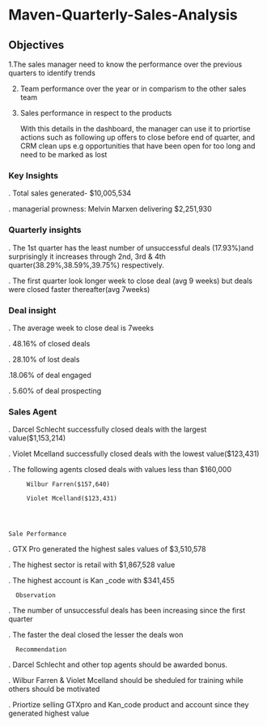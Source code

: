 # Maven-Quarterly-Sales-Analysis
## Objectives 

 1.The sales manager need to know the performance over the previous quarters to identify trends

 2. Team performance over the year or in comparism to the other sales team

 3. Sales performance in respect to the products

     With this details in the dashboard, the manager can use it to priortise actions such as following up offers to close before end of quarter, and CRM clean ups e.g opportunities that have been open for too long and need  to be marked as lost

   ### Key Insights

 . Total sales generated- $10,005,534

 . managerial prowness: Melvin Marxen delivering $2,251,930

   ### Quarterly insights

 . The 1st quarter has the least number of unsuccessful deals (17.93%)and surprisingly it increases through 2nd, 3rd & 4th quarter(38.29%,38.59%,39.75%) respectively.

 . The first quarter look longer week to close deal (avg 9 weeks) but deals were closed faster thereafter(avg 7weeks)

  ###  Deal insight

 . The average  week to close deal is 7weeks

 .  48.16% of closed deals

 . 28.10% of lost deals

 .18.06% of deal engaged

 . 5.60% of deal prospecting

   ###  Sales Agent

 . Darcel Schlecht successfully closed deals with the largest value($1,153,214)

 . Violet Mcelland successfully closed deals with the lowest value($123,431)

  . The following agents closed deals with values less than $160,000

         Wilbur Farren($157,640)

         Violet Mcelland($123,431)

     
     
         
    Sale Performance

 . GTX Pro generated the highest sales values of $3,510,578

 . The highest sector is retail with $1,867,528 value

 . The highest account is Kan _code with $341,455

      Observation

  . The number of unsuccessful deals has been increasing since the first quarter

  . The faster the deal closed the lesser the deals won

      Recommendation

 . Darcel Schlecht and other top agents should be awarded bonus.

 . Wilbur Farren & Violet Mcelland should be sheduled for training while others should be motivated

 . Priortize selling GTXpro and Kan_code product and account since they generated highest value



  
